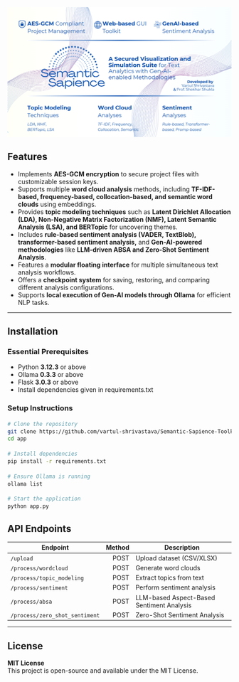 ![Semantic-Sapience-VSS Header](app/static/images/SS-head.png "Semantic-Sapience-VSS Header")

## Features
- Implements **AES-GCM encryption** to secure project files with customizable session keys.  
- Supports multiple **word cloud analysis** methods, including **TF-IDF-based, frequency-based, collocation-based, and semantic word clouds** using embeddings.  
- Provides **topic modeling techniques** such as **Latent Dirichlet Allocation (LDA), Non-Negative Matrix Factorization (NMF), Latent Semantic Analysis (LSA), and BERTopic** for uncovering themes.  
- Includes **rule-based sentiment analysis (VADER, TextBlob), transformer-based sentiment analysis,** and **Gen-AI-powered methodologies** like **LLM-driven ABSA and Zero-Shot Sentiment Analysis**.  
- Features a **modular floating interface** for multiple simultaneous text analysis workflows.  
- Offers a **checkpoint system** for saving, restoring, and comparing different analysis configurations.  
- Supports **local execution of Gen-AI models through Ollama** for efficient NLP tasks.

---

## Installation

### Essential Prerequisites
- Python **3.12.3** or above
- Ollama **0.3.3** or above
- Flask **3.0.3** or above
- Install dependencies given in requirements.txt

### Setup Instructions
```sh
# Clone the repository
git clone https://github.com/vartul-shrivastava/Semantic-Sapience-Toolkit-08022025.git
cd app

# Install dependencies
pip install -r requirements.txt

# Ensure Ollama is running
ollama list

# Start the application
python app.py
```

## API Endpoints

| Endpoint                          | Method | Description                          |
|-----------------------------------|-------:|--------------------------------------|
| `/upload`                         |  POST  | Upload dataset (CSV/XLSX)            |
| `/process/wordcloud`             |  POST  | Generate word clouds                 |
| `/process/topic_modeling`         |  POST  | Extract topics from text             |
| `/process/sentiment`             |  POST  | Perform sentiment analysis           |
| `/process/absa`                  |  POST  | LLM-based Aspect-Based Sentiment Analysis      |
| `/process/zero_shot_sentiment`   |  POST  | Zero-Shot Sentiment Analysis         |

---

## License
**MIT License**  
This project is open-source and available under the MIT License.

